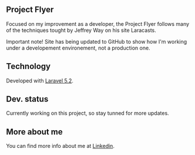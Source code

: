 ## Project Flyer

Focused on my improvement as a developer, the Project Flyer follows many of the techniques tought by Jeffrey Way on his site Laracasts.

Important note! Site has being updated to GitHub to show how I'm working under a developement environement, not a production one.

## Technology

Developed with [Laravel 5.2](http://laravel.com/docs).

## Dev. status

Currently working on this project, so stay tunned for more updates.

## More about me

You can find more info about me at [Linkedin](http://es.linkedin.com/in/joseantoniocuenca).
